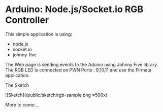 Arduino: Node.js/Socket.io RGB Controller
================

This simple application is using:

* node.js
* socket.io
* johnny-five

The Web page is sending events to the Aduino using Johnny Five library.
The RGB LED is connected on PWN Ports : 9,10,11 and use the Firmata application.

The Sketch

![Sketch](/public/sketch/rgb-sample.png =500x)


More to come....
